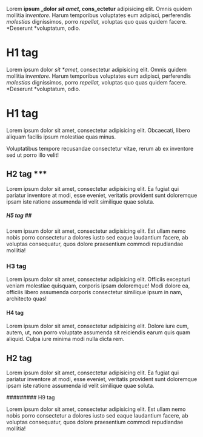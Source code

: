 Lorem **ipsum _dolor *sit amet*, cons_ectetur** adipisicing elit.
Omnis quidem mollitia inv*entore*. Harum temporibus voluptates
eum adipisci, perferendis *molestias* dignissimos, porro *repellat,*
voluptas quo quas quidem facere. *Deserunt *voluptatum, odio.

# H1 tag

Lorem ipsum dolor *sit \*amet*, consectetur adipisicing elit.
Omnis quidem mollitia inv*entore*. Harum temporibus voluptates
eum adipisci, perferendis *molestias* dignissimos, porro *repellat,*
voluptas quo quas quidem facere. *Deserunt *voluptatum, odio.

   # H1 **tag**

Lorem ipsum dolor sit amet, consectetur adipisicing elit.
Obcaecati, libero aliquam facilis ipsum molestiae quas minus.

Voluptatibus tempore recusandae consectetur vitae, rerum ab
ex inventore sed ut porro illo velit!

## H2 tag \**\**\*

Lorem ipsum dolor sit amet, consectetur adipisicing elit.
Ea fugiat qui pariatur inventore at modi, esse eveniet, veritatis
provident sunt doloremque ipsam iste ratione assumenda id velit
similique quae soluta.

##### H5 tag \##

Lorem ipsum dolor sit amet, consectetur adipisicing elit.
Est ullam nemo nobis porro consectetur a dolores iusto sed eaque
laudantium facere, ab voluptas consequatur, quos dolore praesentium
commodi repudiandae mollitia!

### H3 tag #

Lorem ipsum dolor sit amet, consectetur adipisicing elit.
Officiis excepturi veniam molestiae quisquam, corporis ipsam
doloremque! Modi dolore ea, officiis libero assumenda corporis
consectetur similique ipsum in nam, architecto quas!

#### H4 tag         ##################

Lorem ipsum dolor sit amet, consectetur adipisicing elit.
Dolore iure cum, autem, ut, non porro voluptate assumenda sit
reiciendis earum quis quam aliquid. Culpa iure minima modi nulla
dicta rem.


## H2 tag

Lorem ipsum dolor sit amet, consectetur adipisicing elit.
Ea fugiat qui pariatur inventore at modi, esse eveniet, veritatis
provident sunt doloremque ipsam iste ratione assumenda id velit
similique quae soluta.

  ######### H9 tag

Lorem ipsum dolor sit amet, consectetur adipisicing elit.
Est ullam nemo nobis porro consectetur a dolores iusto sed eaque
laudantium facere, ab voluptas consequatur, quos dolore praesentium
commodi repudiandae mollitia!